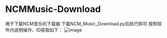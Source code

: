 # NCMMusic-Download
用于下载NCM音乐的下载器
下载NCM_Music_Download.py后执行即可
按照软件内说明操作，ID获取如下：
![image](https://github.com/Yangyj22/NCMMusic-Download/assets/91187864/0b5d47cb-1a92-400f-a821-c9ed9df29fc0)
